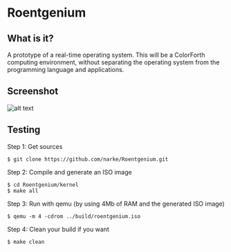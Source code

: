 Roentgenium
===========


What is it?
-----------

A prototype of a real-time operating system.
This will be a ColorForth computing environment, without separating
the operating system from the programming language and applications.


Screenshot
----------
![alt text](https://raw.githubusercontent.com/narke/Roentgenium/master/docs/screenshots/roentgenium.gif "Roentgenium")


Testing
-------

Step 1: Get sources

	$ git clone https://github.com/narke/Roentgenium.git

Step 2: Compile and generate an ISO image

	$ cd Roentgenium/kernel
	$ make all

Step 3: Run with qemu (by using 4Mb of RAM and the generated ISO image)

	$ qemu -m 4 -cdrom ../build/roentgenium.iso

Step 4: Clean your build if you want

	$ make clean
